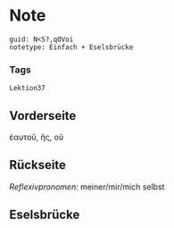 # Note
```
guid: N<5?,qOVoi
notetype: Einfach + Eselsbrücke
```

### Tags
```
Lektion37
```

## Vorderseite
ἑαυτοῦ, ῆς, οῦ

## Rückseite
<i>Reflexivpronomen:</i> meiner/mir/mich selbst

## Eselsbrücke

